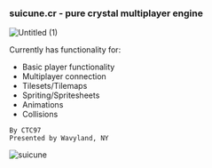 ### suicune.cr - pure crystal multiplayer engine 

![Untitled (1)](https://github.com/user-attachments/assets/86795496-d456-4aa3-807c-3a2eeaa48fae)


Currently has functionality for:
- Basic player functionality
- Multiplayer connection
- Tilesets/Tilemaps
- Spriting/Spritesheets
- Animations
- Collisions

```
By CTC97
Presented by Wavyland, NY
```

![suicune](https://github.com/user-attachments/assets/cbdcea76-13d6-4617-a22c-cc196b719296)
